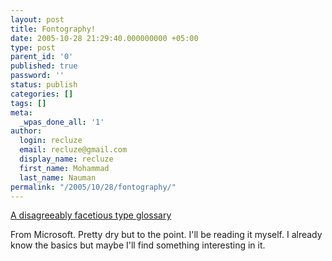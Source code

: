```yaml
---
layout: post
title: Fontography!
date: 2005-10-28 21:29:40.000000000 +05:00
type: post
parent_id: '0'
published: true
password: ''
status: publish
categories: []
tags: []
meta:
  _wpas_done_all: '1'
author:
  login: recluze
  email: recluze@gmail.com
  display_name: recluze
  first_name: Mohammad
  last_name: Nauman
permalink: "/2005/10/28/fontography/"
---
```

[A disagreeably facetious type glossary](http://www.microsoft.com/typography/glossary/content.htm)

From Microsoft. Pretty dry but to the point. I'll be reading it myself. I already know the basics but maybe I'll find something interesting in it.

